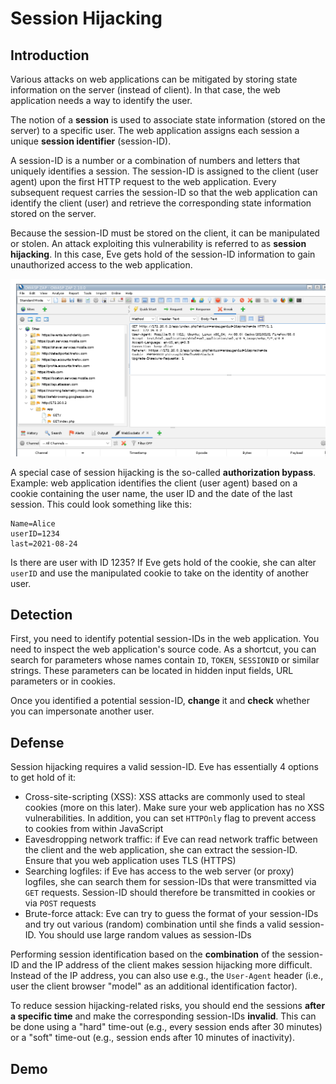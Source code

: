 # Session Hijacking

## Introduction
Various attacks on web applications can be mitigated by storing state information on the server (instead of client). In that case, the web application needs a way to identify the user.

The notion of a **session** is used to associate state information (stored on the server) to a specific user. The web application assigns each session a unique **session identifier** (session-ID).

A session-ID is a number or a combination of numbers and letters that uniquely identifies a session. The session-ID is assigned to the client (user agent) upon the first HTTP request to the web application. Every subsequent request carries the session-ID so that the web application can identify the client (user) and retrieve the corresponding state information stored on the server.

Because the session-ID must be stored on the client, it can be manipulated or stolen. An attack exploiting this vulnerability is referred to as **session hijacking**. In this case, Eve gets hold of the session-ID information to gain unauthorized access to the web application.

![Session hijacking](img/session-hijacking/session-hijacking.png "Session hijacking")

A special case of session hijacking is the so-called **authorization bypass**. Example: web application identifies the client (user agent) based on a cookie containing the user name, the user ID and the date of the last session. This could look something like this:

```
Name=Alice
userID=1234
last=2021-08-24
```

Is there are user with ID 1235? If Eve gets hold of the cookie, she can alter `userID` and use the manipulated cookie to take on the identity of another user.

## Detection
First, you need to identify potential session-IDs in the web application. You need to inspect the web application's source code. As a shortcut, you can search for parameters whose names contain `ID`, `TOKEN`, `SESSIONID` or similar strings. These parameters can be located in hidden input fields, URL parameters or in cookies.

Once you identified a potential session-ID, **change** it and **check** whether you can impersonate another user.

## Defense
Session hijacking requires a valid session-ID. Eve has essentially 4 options to get hold of it:
* Cross-site-scripting (XSS): XSS attacks are commonly used to steal cookies (more on this later). Make sure your web application has no XSS vulnerabilities. In addition, you can set `HTTPOnly` flag to prevent access to cookies from within JavaScript
* Eavesdropping network traffic: if Eve can read network traffic between the client and the web application, she can extract the session-ID. Ensure that you web application uses TLS (HTTPS)
* Searching logfiles: if Eve has access to the web server (or proxy) logfiles, she can search them for session-IDs that were transmitted via `GET` requests. Session-ID should therefore be transmitted in cookies or via `POST` requests
* Brute-force attack: Eve can try to guess the format of your session-IDs and try out various (random) combination until she finds a valid session-ID. You should use large random values as session-IDs

Performing session identification based on the **combination** of the session-ID and the IP address of the client makes session hijacking more difficult. Instead of the IP address, you can also use e.g., the `User-Agent` header (i.e., user the client browser "model" as an additional identification factor). 

To reduce session hijacking-related risks, you should end the sessions **after a specific time** and make the corresponding session-IDs **invalid**. This can be done using a "hard" time-out (e.g., every session ends after 30 minutes) or a "soft" time-out (e.g., session ends after 10 minutes of inactivity).

## Demo

